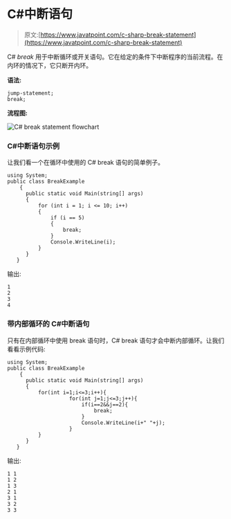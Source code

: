# C#中断语句

> 原文:[https://www.javatpoint.com/c-sharp-break-statement](https://www.javatpoint.com/c-sharp-break-statement)

C# *break* 用于中断循环或开关语句。它在给定的条件下中断程序的当前流程。在内环的情况下，它只断开内环。

**语法:**

```
jump-statement;  
break; 

```

**流程图:**

![C# break statement flowchart](../Images/97717d9bb913ad49c95fc3eb53d846de.png)

### C#中断语句示例

让我们看一个在循环中使用的 C# break 语句的简单例子。

```
using System;
public class BreakExample
    {
      public static void Main(string[] args)
      {
          for (int i = 1; i <= 10; i++)
          {
              if (i == 5)
              {
                  break;
              }
              Console.WriteLine(i);
          }
      }
   }

```

输出:

```
1
2
3
4

```

### 带内部循环的 C#中断语句

只有在内部循环中使用 break 语句时，C# break 语句才会中断内部循环。让我们看看示例代码:

```
using System;
public class BreakExample
    {
      public static void Main(string[] args)
      {
          for(int i=1;i<=3;i++){    
                    for(int j=1;j<=3;j++){    
                        if(i==2&&j==2){    
                            break;    
                        }    
                        Console.WriteLine(i+" "+j);    
                    }    
          }    
      }
   }

```

输出:

```
1 1
1 2
1 3
2 1
3 1
3 2
3 3

```
